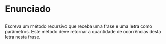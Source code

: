 # Enunciado <h2>

Escreva um método recursivo que receba uma frase e uma letra como parâmetros. Este método deve retornar a quantidade de ocorrências desta letra nesta frase.